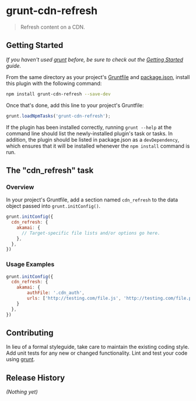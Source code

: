 # grunt-cdn-refresh

> Refresh content on a CDN.

## Getting Started
_If you haven't used [grunt][] before, be sure to check out the [Getting Started][] guide._

From the same directory as your project's [Gruntfile][Getting Started] and [package.json][], install this plugin with the following command:

```bash
npm install grunt-cdn-refresh --save-dev
```

Once that's done, add this line to your project's Gruntfile:

```js
grunt.loadNpmTasks('grunt-cdn-refresh');
```

If the plugin has been installed correctly, running `grunt --help` at the command line should list the newly-installed plugin's task or tasks. In addition, the plugin should be listed in package.json as a `devDependency`, which ensures that it will be installed whenever the `npm install` command is run.

[grunt]: http://gruntjs.com/
[Getting Started]: https://github.com/gruntjs/grunt/blob/devel/docs/getting_started.md
[package.json]: https://npmjs.org/doc/json.html

## The "cdn_refresh" task

### Overview
In your project's Gruntfile, add a section named `cdn_refresh` to the data object passed into `grunt.initConfig()`.

```js
grunt.initConfig({
  cdn_refresh: {
    akamai: {
      // Target-specific file lists and/or options go here.
    },
  },
})
```
### Usage Examples

```js
grunt.initConfig({
  cdn_refresh: {
    akamai: {
        authFile: '.cdn_auth',
        urls: ['http://testing.com/file.js', 'http://testing.com/file.png']
    }
  },
})
```


## Contributing
In lieu of a formal styleguide, take care to maintain the existing coding style. Add unit tests for any new or changed functionality. Lint and test your code using [grunt][].

## Release History
_(Nothing yet)_
